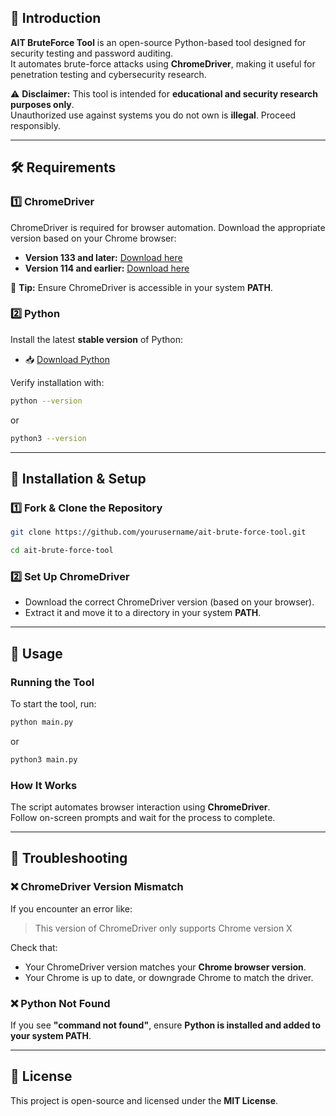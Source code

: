 ## 📌 Introduction

**AIT BruteForce Tool** is an open-source Python-based tool designed for security testing and password auditing.  
It automates brute-force attacks using **ChromeDriver**, making it useful for penetration testing and cybersecurity research.  

⚠️ **Disclaimer:** This tool is intended for **educational and security research purposes only**.  
Unauthorized use against systems you do not own is **illegal**. Proceed responsibly.  

---

## 🛠️ Requirements

### 1️⃣ ChromeDriver  
ChromeDriver is required for browser automation. Download the appropriate version based on your Chrome browser:  

- **Version 133 and later:** [Download here](https://googlechromelabs.github.io/chrome-for-testing/)  
- **Version 114 and earlier:** [Download here](https://sites.google.com/chromium.org/driver/downloads)  

📌 **Tip:** Ensure ChromeDriver is accessible in your system **PATH**.  

### 2️⃣ Python  
Install the latest **stable version** of Python:  

- 📥 [Download Python](https://www.python.org/downloads/)  

Verify installation with:

```sh
python --version
```
or

```sh
python3 --version
```

---

## 🚀 Installation & Setup

### 1️⃣ Fork & Clone the Repository

```sh
git clone https://github.com/yourusername/ait-brute-force-tool.git
```

```sh
cd ait-brute-force-tool
```

### 2️⃣ Set Up ChromeDriver  

- Download the correct ChromeDriver version (based on your browser).  
- Extract it and move it to a directory in your system **PATH**.  

---

## 📌 Usage

### Running the Tool  

To start the tool, run:

```sh
python main.py
```
or

```sh
python3 main.py
```


### How It Works  
The script automates browser interaction using **ChromeDriver**.  
Follow on-screen prompts and wait for the process to complete.  

---

## 🔧 Troubleshooting  

### ❌ ChromeDriver Version Mismatch  
If you encounter an error like:  

> This version of ChromeDriver only supports Chrome version X  

Check that:  
- Your ChromeDriver version matches your **Chrome browser version**.  
- Your Chrome is up to date, or downgrade Chrome to match the driver.  

### ❌ Python Not Found  
If you see **"command not found"**, ensure **Python is installed and added to your system PATH**.  

---

## 📜 License  
This project is open-source and licensed under the **MIT License**.
